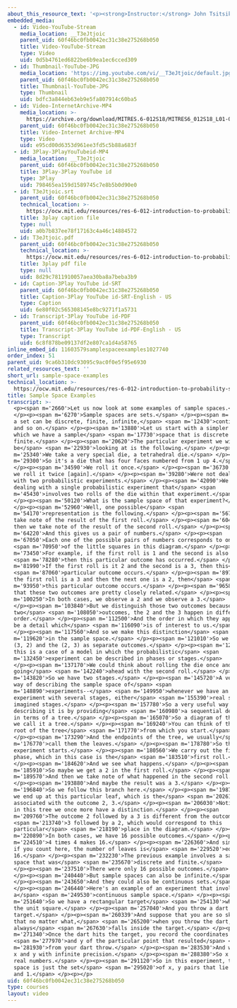 ```yaml
---
about_this_resource_text: '<p><strong>Instructor:</strong> John Tsitsiklis</p>'
embedded_media:
  - id: Video-YouTube-Stream
    media_location: __T3eJtjoic
    parent_uid: 60f46bc0fb0042ec31c38e275268b050
    title: Video-YouTube-Stream
    type: Video
    uid: 0d5b4761ed6822be6b9ea1ec6cced309
  - id: Thumbnail-YouTube-JPG
    media_location: 'https://img.youtube.com/vi/__T3eJtjoic/default.jpg'
    parent_uid: 60f46bc0fb0042ec31c38e275268b050
    title: Thumbnail-YouTube-JPG
    type: Thumbnail
    uid: bdfc3a844eb63eb9e5fa807914c60ba5
  - id: Video-InternetArchive-MP4
    media_location: >-
      https://archive.org/download/MITRES.6-012S18/MITRES6_012S18_L01-03_300k.mp4
    parent_uid: 60f46bc0fb0042ec31c38e275268b050
    title: Video-Internet Archive-MP4
    type: Video
    uid: e95cd00d6353d961ee3fd5c5b88a683f
  - id: 3Play-3PlayYouTubeid-MP4
    media_location: __T3eJtjoic
    parent_uid: 60f46bc0fb0042ec31c38e275268b050
    title: 3Play-3Play YouTube id
    type: 3Play
    uid: 798465ea159d1589745c7e8b5b0d90e0
  - id: T3eJtjoic.srt
    parent_uid: 60f46bc0fb0042ec31c38e275268b050
    technical_location: >-
      https://ocw.mit.edu/resources/res-6-012-introduction-to-probability-spring-2018/part-i-the-fundamentals/sample-space-examples/T3eJtjoic.srt
    title: 3play caption file
    type: null
    uid: a0b7b837ee78f17163c4a46c14884572
  - id: T3eJtjoic.pdf
    parent_uid: 60f46bc0fb0042ec31c38e275268b050
    technical_location: >-
      https://ocw.mit.edu/resources/res-6-012-introduction-to-probability-spring-2018/part-i-the-fundamentals/sample-space-examples/T3eJtjoic.pdf
    title: 3play pdf file
    type: null
    uid: 8d29c7811910057aea30ba8a7beba3b9
  - id: Caption-3Play YouTube id-SRT
    parent_uid: 60f46bc0fb0042ec31c38e275268b050
    title: Caption-3Play YouTube id-SRT-English - US
    type: Caption
    uid: 6e80f02c565308145e8bc9271f1a5731
  - id: Transcript-3Play YouTube id-PDF
    parent_uid: 60f46bc0fb0042ec31c38e275268b050
    title: Transcript-3Play YouTube id-PDF-English - US
    type: Transcript
    uid: 6c8f878be09137df2e807ca1d4a58765
inline_embed_id: 11603579samplespaceexamples1027740
order_index: 51
parent_uid: 9ca6b310dc93095c9ac0f0e5f95e6930
related_resources_text: ''
short_url: sample-space-examples
technical_location: >-
  https://ocw.mit.edu/resources/res-6-012-introduction-to-probability-spring-2018/part-i-the-fundamentals/sample-space-examples
title: Sample Space Examples
transcript: >-
  <p><span m='2660'>Let us now look at some examples of sample spaces.</span>
  </p><p><span m='6270'>Sample spaces are sets.</span> </p><p><span m='8640'>And
  a set can be discrete, finite, infinite,</span> <span m='12430'>continuous,
  and so on.</span> </p><p><span m='13880'>Let us start with a simpler case in
  which we have a sample</span> <span m='17730'>space that is discrete and
  finite.</span> </p><p><span m='20620'>The particular experiment we will
  be</span> <span m='22930'>looking at is the following.</span> </p><p><span
  m='25340'>We take a very special die, a tetrahedral die.</span> </p><p><span
  m='29300'>So it's a die that has four faces numbered from 1 up 4.</span>
  </p><p><span m='34590'>We roll it once.</span> </p><p><span m='36730'>And then
  we roll it twice [again].</span> </p><p><span m='39280'>Were not dealing here
  with two probabilistic experiments.</span> </p><p><span m='42090'>We're
  dealing with a single probabilistic experiment that</span> <span
  m='45430'>involves two rolls of the die within that experiment.</span>
  </p><p><span m='50120'>What is the sample space of that experiment?</span>
  </p><p><span m='52960'>Well, one possible</span> <span
  m='54170'>representation is the following.</span> </p><p><span m='56770'>We
  take note of the result of the first roll.</span> </p><p><span m='60480'>And
  then we take note of the result of the second roll.</span> </p><p><span
  m='64220'>And this gives us a pair of numbers.</span> </p><p><span
  m='67050'>Each one of the possible pairs of numbers corresponds to one</span>
  <span m='70950'>of the little squares in this diagram.</span> </p><p><span
  m='73450'>For example, if the first roll is 1 and the second is also 1,</span>
  <span m='78280'>then this particular outcome has occurred.</span> </p><p><span
  m='81990'>If the first roll is it 2 and the second is a 3, then this</span>
  <span m='87060'>particular outcome occurs.</span> </p><p><span m='89780'>If
  the first roll is a 3 and then the next one is a 2, then</span> <span
  m='93950'>this particular outcome occurs.</span> </p><p><span m='96580'>Notice
  that these two outcomes are pretty closely related.</span> </p><p><span
  m='100250'>In both cases, we observe a 2 and we observe a 3.</span>
  </p><p><span m='103840'>But we distinguish those two outcomes because in those
  two</span> <span m='108050'>outcomes, the 2 and the 3 happen in different
  order.</span> </p><p><span m='112500'>And the order in which they appear may
  be a detail which</span> <span m='116090'>is of interest to us.</span>
  </p><p><span m='117560'>And so we make this distinction</span> <span
  m='119620'>in the sample space.</span> </p><p><span m='121010'>So we keep the
  (3, 2) and the (2, 3) as separate outcomes.</span> </p><p><span m='128940'>Now
  this is a case of a model in which the probabilistic</span> <span
  m='132450'>experiment can be described in phases or stages.</span>
  </p><p><span m='137170'>We could think about rolling the die once and then
  going</span> <span m='142240'>ahead with the second roll.</span> </p><p><span
  m='143820'>So we have two stages.</span> </p><p><span m='145720'>A very useful
  way of describing the sample space of</span> <span
  m='148890'>experiments--</span> <span m='149950'>whenever we have an
  experiment with several stages, either</span> <span m='155390'>real stages or
  imagined stages.</span> </p><p><span m='157780'>So a very useful way of
  describing it is by providing</span> <span m='160980'>a sequential description
  in terms of a tree.</span> </p><p><span m='165070'>So a diagram of this kind,
  we call it a tree.</span> </p><p><span m='169240'>You can think of this as the
  root of the tree</span> <span m='171770'>from which you start.</span>
  </p><p><span m='173290'>And the endpoints of the tree, we usually</span> <span
  m='176770'>call them the leaves.</span> </p><p><span m='178780'>So the
  experiment starts.</span> </p><p><span m='180560'>We carry out the first
  phase, which in this case is the</span> <span m='183510'>first roll.</span>
  </p><p><span m='184620'>And we see what happens.</span> </p><p><span
  m='185910'>So maybe we get a 2 in the first roll.</span> </p><p><span
  m='189570'>And then we take note of what happened in the second roll.</span>
  </p><p><span m='193880'>And maybe the result was a 3.</span> </p><p><span
  m='196840'>So we follow this branch here.</span> </p><p><span m='198720'>And
  we end up at this particular leaf, which is the</span> <span m='202610'>leaf
  associated with the outcome 2, 3.</span> </p><p><span m='206030'>Notice that
  in this tree we once more have a distinction.</span> </p><p><span
  m='209760'>The outcome 2 followed by a 3 is different from the outcome</span>
  <span m='213740'>3 followed by a 2, which would correspond to this
  particular</span> <span m='218190'>place in the diagram.</span> </p><p><span
  m='220890'>In both cases, we have 16 possible outcomes.</span> </p><p><span
  m='224510'>4 times 4 makes 16.</span> </p><p><span m='226360'>And similarly,
  if you count here, the number of leaves is</span> <span m='229520'>equal to
  16.</span> </p><p><span m='232230'>The previous example involves a sample
  space that was</span> <span m='235670'>discrete and finite.</span>
  </p><p><span m='237510'>There were only 16 possible outcomes.</span>
  </p><p><span m='240440'>But sample spaces can also be infinite.</span>
  </p><p><span m='243650'>And they could also be continuous sets.</span>
  </p><p><span m='246440'>Here's an example of an experiment that involves
  a</span> <span m='249530'>continuous sample space.</span> </p><p><span
  m='251640'>So we have a rectangular target</span> <span m='254130'>which is
  the unit square.</span> </p><p><span m='257040'>And you throw a dart on that
  target.</span> </p><p><span m='260339'>And suppose that you are so skilled
  that no matter what,</span> <span m='265200'>when you throw the dart, it
  always</span> <span m='267630'>falls inside the target.</span> </p><p><span
  m='271340'>Once the dart hits the target, you record the coordinates x</span>
  <span m='277970'>and y of the particular point that resulted</span> <span
  m='281930'>from your dart throw.</span> </p><p><span m='283530'>And we record
  x and y with infinite precision.</span> </p><p><span m='288380'>So x and y are
  real numbers.</span> </p><p><span m='291120'>So in this experiment, the sample
  space is just the set</span> <span m='295020'>of x, y pairs that lie between 0
  and 1.</span> </p><p></p>
uid: 60f46bc0fb0042ec31c38e275268b050
type: courses
layout: video
---
```

